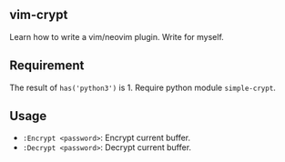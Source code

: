 ## vim-crypt

Learn how to write a vim/neovim plugin. Write for myself.

## Requirement

The result of `has('python3')` is 1. Require python module `simple-crypt`.

## Usage

- `:Encrypt <password>`: Encrypt current buffer.
- `:Decrypt <password>`: Decrypt current buffer.
